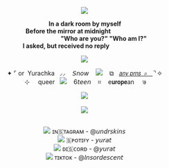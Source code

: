 <p align="center"> <img src="https://64.media.tumblr.com/b4cca3d28806488af181b422eb507b9b/818826cbcad79f19-87/s500x750/52239af32867970d772639e3206beffc39d9a19a.pnj"> <br> 

‎ ‎  ‎ ‎  ‎ ‎  ‎ ‎  ‎ ‎  ‎ ‎    ‎  ‎  ‎ ‎ ‎ ‎  ‎ ‎ ‎  ‎ ‎ ‎  ‎ ‎ ‎  ‎ ‎ ‎‎ ‎ ‎‎ ‎‎ ‎ ‎‎ ‎ ‎‎ ‎ ‎ ‎‎ ‎ ‎ ‎   **In a dark room by myself <br>  ‎ ‎  ‎ ‎  ‎ ‎  ‎ ‎  ‎ ‎  ‎ ‎  ‎    ‎  ‎ ‎  ‎ ‎  ‎ ‎  ‎ ‎   ‎ ‎  ‎ ‎ ‎ ‎  ‎ ‎  ‎ ‎ ‎‎ ‎ ‎ Before the mirror at midnight** <br> 
 ‎ ‎  ‎ ‎  ‎ ‎   ‎ ‎  ‎ ‎    ‎  ‎  ‎ ‎ ‎  ‎ ‎‎ ‎  ‎ ‎  ‎ ‎  ‎ ‎  ‎ ‎   ‎  ‎ ‎ ‎  ‎ ‎ ‎  ‎ ‎ ‎  ‎ ‎ ‎  ‎ ‎  ‎ ‎  ‎ ‎  ‎ ‎   ‎ ‎  ‎ ‎    ‎  ‎  ‎ ‎ ‎  ‎ ‎‎ ‎  ‎ ‎  ‎ ‎  ‎ ‎  ‎ ‎   ‎  ‎ ‎  ‎ ‎  ‎  ‎  ‎ ‎‎  ‎ ‎  ‎ ‎  ‎ ‎ ‎ ‎ ‎    ‎ ‎  ‎ ‎  ‎  ‎  ‎ ‎‎  ‎ ‎  ‎ ‎  ‎ ‎ ‎ ‎ ‎    ‎ ‎ ‎  ‎ ‎ ‎  ‎ ‎ ‎  ‎ ‎ ‎  ‎ ‎  ‎ ‎  ‎ ‎   ‎ ‎  ‎ ‎    ‎  ‎  ‎ ‎ ‎  ‎ ‎‎ ‎  ‎ ‎  ‎ ‎  ‎ ‎  ‎ ‎  **"Who are you?"‎  "Who am I?"‎ <br> ‎ ‎‎ ‎ ‎ ‎ ‎ ‎ ‎ ‎ ‎ ‎ ‎ ‎ ‎ ‎ ‎ ‎ ‎ ‎ ‎ ‎   ‎ ‎  ‎ ‎  ‎ ‎ ‎  ‎ ‎  ‎  ‎  ‎ ‎‎  ‎ ‎  ‎ ‎  ‎ ‎ ‎ ‎ ‎    ‎ ‎  ‎ ‎  ‎  ‎  ‎ ‎‎  ‎ ‎  ‎ ‎  ‎ ‎ ‎ ‎ ‎    ‎ ‎  ‎ ‎  ‎  ‎  ‎ ‎‎  ‎ ‎  ‎ ‎  ‎ ‎ ‎ ‎ ‎  ‎ ‎  ‎ ‎  ‎  ‎  ‎ ‎‎  ‎ ‎  ‎ ‎  ‎ ‎ ‎ ‎ ‎      ‎  ‎ ‎ ‎ ‎ ‎ ‎ ‎ ‎ ‎ ‎ ‎ ‎ ‎ ‎ ‎ ‎ ‎ ‎ ‎ ‎ ‎‎ ‎ ‎ ‎ ‎ ‎ ‎ ‎ ‎ ‎ ‎ ‎ ‎ ‎ ‎‎ ‎ ‎ ‎ ‎ ‎ ‎ ‎ ‎ ‎ ‎ ‎ ‎ ‎ ‎ ‎ ‎  I asked, but received no reply**  <br> 

<p align="center"> <img src="https://media.discordapp.net/attachments/1177647917423669309/1191088061380046988/Untitled692_20231231203805.png?ex=662d4633&is=662bf4b3&hm=6bf106750eed0539ab37c423d715e651f282b978c3390ba788cf128a9399cd26&=&format=webp&quality=lossless&width=366&height=489">

<p align="center"> ✦‎  ⌜‎  or ‎ Yurachka ‎ ‎ ⸝⸝ ‎ ‎ ‎ 𝘚𝘯𝘰𝘸 ‎ ‎ ‎   <img src="https://64.media.tumblr.com/5cce6138991631a3b707c79b1c7ac7b6/95ad12fd9e0aa6ea-f7/s75x75_c1/1c032af068a291f7ae58206dddb4da5b6f4b4eae.gifv">‎ ‎ ‎ ‎  ⧉‎ ‎ ‎  <a href=”https://en.pronouns.page/@yurat“>𝘢𝘯𝘺 𝘱𝘳𝘯𝘴‎ ‎  ⌕‎ ‎ ‎ </a> ⌝ ✧ <br> ‎ ⊹ ‎‎ ‎ ‎ ‎ queer‎ ‎‎  ‎ <img src="https://64.media.tumblr.com/a731457940df6957450796eb6bdd81ce/9aeefa69b0d28331-54/s75x75_c1/264c2969e18411a28682bf1af275cef4fc0aa6cb.gifv"> ‎ ‎ ‎ 6𝘵𝘦𝘦𝘯‎ ‎ ‎ ‎ ⌗‎ ‎‎   ‎ ‎ ‎e𝘂𝗿𝗼𝗽𝗲an ‎ ‎ ‎ ‎‎  ७ <br> 

<p align="center"> <img src="https://media.discordapp.net/attachments/903364339464044575/1101871120635928716/4ACAF5DA-C579-486E-A442-175265DAF8D3.gif"> <br> <br> <img src="https://64.media.tumblr.com/ec2a4d86f3683b4fea3e92e76cd2e4db/ace22f30fccd92ec-36/s400x600/c736a2b9998d42e67e1ac01028ac2870b8ebbe04.gifv"> <br> <br>
<p align="center"> <img src="https://media.discordapp.net/attachments/1177647917423669309/1221448759729192990/13780ca3cb1942368aecb71db619543f_4.jpg?ex=662c530d&is=662b018d&hm=d649e62afb5a81f5f7c5e1f7817e5cf361c0389f7148b6c36e33728caf0532a4&=&format=webp&width=33&height=33"> ɪɴ🇸ᴛᴀɢʀᴀᴍ - @𝘶𝘯𝘥𝘳𝘴𝘬𝘪𝘯𝘴 <br> <img src="https://media.discordapp.net/attachments/1177647917423669309/1221448759460888729/4b895427e9c3251bbc9f03e7690a7d03_4.jpg?ex=662c530d&is=662b018d&hm=5980a888937fa450afc6e752ad3c0290d636983c1f7699002c1484abe3ba0670&=&format=webp&width=34&height=33"> 🇸ᴘᴏᴛɪꜰʏ - 𝘺𝘶𝘳𝘢𝘵 <br> <img src="https://media.discordapp.net/attachments/1177647917423669309/1221448760400547840/94307e0e4b9208ea75edf6438bec7703_1_4.jpg?ex=662c530d&is=662b018d&hm=f18afe1e155152894bccc873c1c1afd8fa247b1ca2b97a0b99e4dafe6c42c507&=&format=webp&width=33&height=33"> ᴅɪ🇸ᴄᴏʀᴅ - @𝘺𝘶𝘳𝘢𝘵 <br> <img src="https://media.discordapp.net/attachments/1177647917423669309/1221448760090034196/d11252aea78a1ebc633cf8051796c992_2_4.jpg?ex=662c530d&is=662b018d&hm=84517b54df0be1f5cf006e994a5d6086e4b1b521c18db4e9bbb9aaf2afb31204&=&format=webp&width=33&height=34"> ᴛɪᴋᴛᴏᴋ - @𝘭𝘯𝘴𝘰𝘳𝘥𝘦𝘴𝘤𝘦𝘯𝘵 <br>
